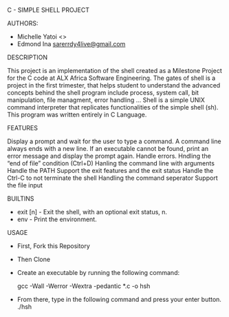  C - SIMPLE SHELL PROJECT

AUTHORS:

-  Michelle Yatoi <>
- Edmond Ina <sarerrdy4live@gmail.com>

DESCRIPTION 

This project is an implementation of the shell created as a Milestone Project for the C code at ALX Africa Software Engineering.
The gates of shell is a project in the first trimester, that helps student to understand the advanced concepts behind the shell program include process, system call, bit manipulation, file managment, error handling ...
Shell is a simple UNIX command interpreter that replicates functionalities of the simple shell (sh).
This program was written entirely in C Language.

FEATURES

Display a prompt and wait for the user to type a command. A command line always ends with a new line.
If an executable cannot be found, print an error message and display the prompt again.
Handle errors.
Hndling the “end of file” condition (Ctrl+D)
Hanling the command line with arguments
Handle the PATH
Support the exit features and the exit status
Handle the Ctrl-C to not terminate the shell
Handling the command seperator
Support the file input


 BUILTINS

- exit [n] - Exit the shell, with an optional exit status, n.
- env - Print the environment.

USAGE

- First, Fork this Repository
- Then Clone
- Create an executable by running the following command:

	 gcc -Wall -Werror -Wextra -pedantic *.c -o hsh

- From there, type in the following command and press your enter button.
	./hsh



